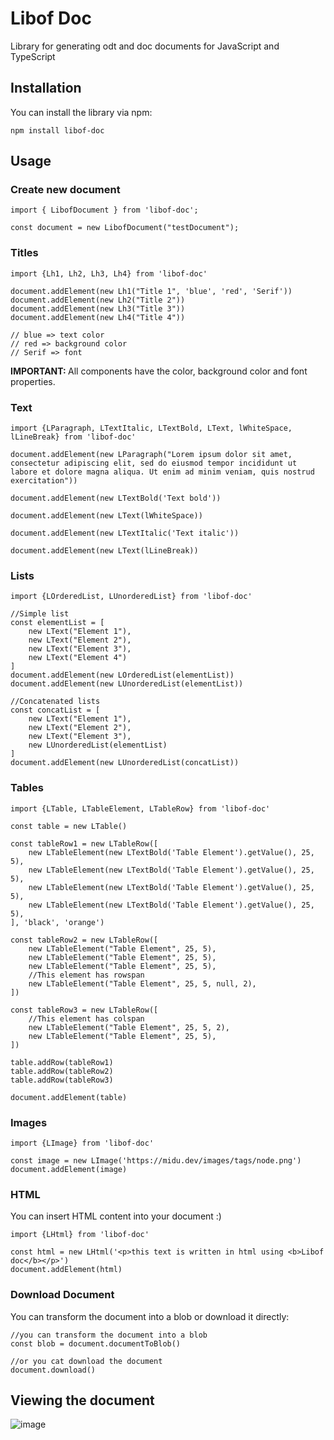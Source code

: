 # Libof Doc

Library for generating odt and doc documents for JavaScript and TypeScript

## Installation
You can install the library via npm:
```
npm install libof-doc
```

## Usage

### Create new document
```
import { LibofDocument } from 'libof-doc';

const document = new LibofDocument("testDocument");
```

### Titles
```
import {Lh1, Lh2, Lh3, Lh4} from 'libof-doc'

document.addElement(new Lh1("Title 1", 'blue', 'red', 'Serif'))
document.addElement(new Lh2("Title 2"))
document.addElement(new Lh3("Title 3"))
document.addElement(new Lh4("Title 4"))

// blue => text color
// red => background color
// Serif => font
```

<b>IMPORTANT: </b> All components have the color, background color and font properties.


### Text
```
import {LParagraph, LTextItalic, LTextBold, LText, lWhiteSpace, lLineBreak} from 'libof-doc'

document.addElement(new LParagraph("Lorem ipsum dolor sit amet, consectetur adipiscing elit, sed do eiusmod tempor incididunt ut labore et dolore magna aliqua. Ut enim ad minim veniam, quis nostrud exercitation"))

document.addElement(new LTextBold('Text bold'))

document.addElement(new LText(lWhiteSpace))

document.addElement(new LTextItalic('Text italic'))

document.addElement(new LText(lLineBreak))

```

### Lists
```
import {LOrderedList, LUnorderedList} from 'libof-doc'

//Simple list
const elementList = [
    new LText("Element 1"),
    new LText("Element 2"),
    new LText("Element 3"),
    new LText("Element 4")
]
document.addElement(new LOrderedList(elementList))
document.addElement(new LUnorderedList(elementList))

//Concatenated lists
const concatList = [
    new LText("Element 1"),
    new LText("Element 2"),
    new LText("Element 3"),
    new LUnorderedList(elementList)
]
document.addElement(new LUnorderedList(concatList))
```

### Tables
```
import {LTable, LTableElement, LTableRow} from 'libof-doc'

const table = new LTable()
  
const tableRow1 = new LTableRow([
    new LTableElement(new LTextBold('Table Element').getValue(), 25, 5),
    new LTableElement(new LTextBold('Table Element').getValue(), 25, 5),
    new LTableElement(new LTextBold('Table Element').getValue(), 25, 5),
    new LTableElement(new LTextBold('Table Element').getValue(), 25, 5),
], 'black', 'orange')

const tableRow2 = new LTableRow([
    new LTableElement("Table Element", 25, 5),
    new LTableElement("Table Element", 25, 5),
    new LTableElement("Table Element", 25, 5),
    //This element has rowspan
    new LTableElement("Table Element", 25, 5, null, 2),
])

const tableRow3 = new LTableRow([
    //This element has colspan
    new LTableElement("Table Element", 25, 5, 2),
    new LTableElement("Table Element", 25, 5),
])

table.addRow(tableRow1)
table.addRow(tableRow2)
table.addRow(tableRow3)

document.addElement(table)
```

### Images
```
import {LImage} from 'libof-doc'

const image = new LImage('https://midu.dev/images/tags/node.png')
document.addElement(image)
```

### HTML
You can insert HTML content into your document :)

```
import {LHtml} from 'libof-doc'

const html = new LHtml('<p>this text is written in html using <b>Libof doc</b></p>')
document.addElement(html)
```

### Download Document
You can transform the document into a blob or download it directly:
```
//you can transform the document into a blob
const blob = document.documentToBlob()

//or you cat download the document
document.download()
```
## Viewing the document
![image](https://github.com/GonzaloRando03/Libof-Doc/assets/103594582/6c0dcf05-baee-4185-b5fe-170ced23f895)



  
